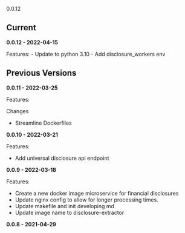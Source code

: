 0.0.12

## Current

**0.0.12 - 2022-04-15**

Features:
    - Update to python 3.10
    - Add disclosure_workers env

## Previous Versions

**0.0.11 - 2022-03-25**

Features:

Changes
 - Streamline Dockerfiles

**0.0.10 - 2022-03-21**

Features:
 - Add universal disclosure api endpoint

**0.0.9 - 2022-03-18**

Features:
 - Create a new docker image microservice for financial disclosures
 - Update nginx config to allow for longer processing times.
 - Update makefile and init developing md
 - Update image name to disclosure-extractor

**0.0.8 - 2021-04-29**

